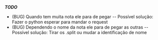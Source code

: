 ***TODO***
- (BUG) Quando tem muita nota ele para de pegar
    -- Possível solução: Fazer o python esperar para mandar o request
- (BUG) Dependendo o nome da nota ele para de pegar as outras
    -- Possível solução: Tirar os .split ou mudar a identificação de nome